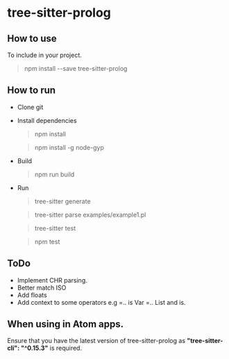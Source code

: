 # tree-sitter-prolog

## How to use

To include in your project.

> npm install --save tree-sitter-prolog

## How to run

* Clone git
* Install dependencies
  > npm install

  > npm install -g node-gyp

* Build
  > npm run build

* Run
  > tree-sitter generate

  > tree-sitter parse examples/example1.pl

  > tree-sitter test

  > npm test

## ToDo

* Implement CHR parsing.
* Better match ISO
* Add floats
* Add context to some operators e.g =.. is Var =.. List and is.

## When using in Atom apps.

Ensure that you have the latest version of tree-sitter-prolog as
**"tree-sitter-cli": "^0.15.3"** is required.
